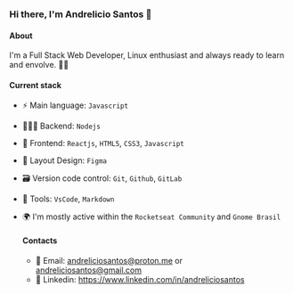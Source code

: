 ### Hi there, I'm Andrelicio Santos 👋

#### About
I'm a Full Stack Web Developer, Linux enthusiast and always ready to learn and envolve. 💪🏻

#### Current stack
- ⚡️ Main language: `Javascript`
- 👨🏻‍💻 Backend: `Nodejs`
- 🎉 Frontend: `Reactjs`, `HTML5`, `CSS3`, `Javascript`
- 🎨 Layout Design: `Figma`
- 🗃️ Version code control: `Git`, `Github`, `GitLab`
- 🔧 Tools: `VsCode`, `Markdown`
- 🌍 I'm mostly active within the `Rocketseat Community` and `Gnome Brasil`

  #### Contacts
  - 📧 Email: andreliciosantos@proton.me or andreliciosantos@gmail.com
  - 👤 Linkedin: https://www.linkedin.com/in/andreliciosantos
